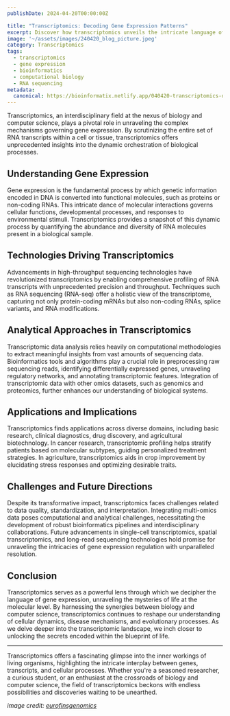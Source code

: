 ```yaml
---
publishDate: 2024-04-20T00:00:00Z

title: "Transcriptomics: Decoding Gene Expression Patterns"
excerpt: Discover how transcriptomics unveils the intricate language of gene expression, bridging biology and computer science to decode the secrets of life.
image: '~/assets/images/240420_blog_picture.jpeg'
category: Transcriptomics
tags:
  - transcriptomics
  - gene expression
  - bioinformatics
  - computational biology
  - RNA sequencing
metadata:
  canonical: https://bioinformatix.netlify.app/040420-transcriptomics-decoding-gene-expression
---
```


Transcriptomics, an interdisciplinary field at the nexus of biology and computer science, plays a pivotal role in unraveling the complex mechanisms governing gene expression. By scrutinizing the entire set of RNA transcripts within a cell or tissue, transcriptomics offers unprecedented insights into the dynamic orchestration of biological processes.

## Understanding Gene Expression

Gene expression is the fundamental process by which genetic information encoded in DNA is converted into functional molecules, such as proteins or non-coding RNAs. This intricate dance of molecular interactions governs cellular functions, developmental processes, and responses to environmental stimuli. Transcriptomics provides a snapshot of this dynamic process by quantifying the abundance and diversity of RNA molecules present in a biological sample.

## Technologies Driving Transcriptomics

Advancements in high-throughput sequencing technologies have revolutionized transcriptomics by enabling comprehensive profiling of RNA transcripts with unprecedented precision and throughput. Techniques such as RNA sequencing (RNA-seq) offer a holistic view of the transcriptome, capturing not only protein-coding mRNAs but also non-coding RNAs, splice variants, and RNA modifications.

## Analytical Approaches in Transcriptomics

Transcriptomic data analysis relies heavily on computational methodologies to extract meaningful insights from vast amounts of sequencing data. Bioinformatics tools and algorithms play a crucial role in preprocessing raw sequencing reads, identifying differentially expressed genes, unraveling regulatory networks, and annotating transcriptomic features. Integration of transcriptomic data with other omics datasets, such as genomics and proteomics, further enhances our understanding of biological systems.

## Applications and Implications

Transcriptomics finds applications across diverse domains, including basic research, clinical diagnostics, drug discovery, and agricultural biotechnology. In cancer research, transcriptomic profiling helps stratify patients based on molecular subtypes, guiding personalized treatment strategies. In agriculture, transcriptomics aids in crop improvement by elucidating stress responses and optimizing desirable traits.

## Challenges and Future Directions

Despite its transformative impact, transcriptomics faces challenges related to data quality, standardization, and interpretation. Integrating multi-omics data poses computational and analytical challenges, necessitating the development of robust bioinformatics pipelines and interdisciplinary collaborations. Future advancements in single-cell transcriptomics, spatial transcriptomics, and long-read sequencing technologies hold promise for unraveling the intricacies of gene expression regulation with unparalleled resolution.

## Conclusion

Transcriptomics serves as a powerful lens through which we decipher the language of gene expression, unraveling the mysteries of life at the molecular level. By harnessing the synergies between biology and computer science, transcriptomics continues to reshape our understanding of cellular dynamics, disease mechanisms, and evolutionary processes. As we delve deeper into the transcriptomic landscape, we inch closer to unlocking the secrets encoded within the blueprint of life.

***

Transcriptomics offers a fascinating glimpse into the inner workings of living organisms, highlighting the intricate interplay between genes, transcripts, and cellular processes. Whether you're a seasoned researcher, a curious student, or an enthusiast at the crossroads of biology and computer science, the field of transcriptomics beckons with endless possibilities and discoveries waiting to be unearthed.

*image credit: [eurofinsgenomics](https://eurofinsgenomics.eu/en/eurofins-genomics/material-and-methods/transcriptomics/)*